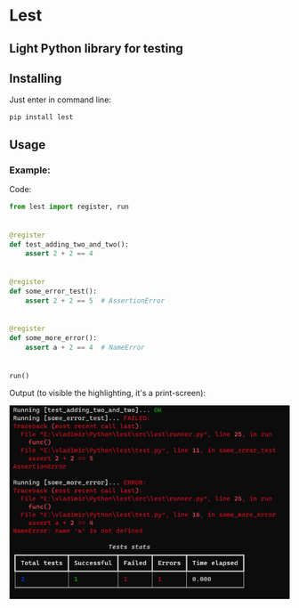 # Lest

## Light Python library for testing

## Installing

Just enter in command line:

```shell
pip install lest
```

## Usage

### Example:

Code:

```python
from lest import register, run


@register
def test_adding_two_and_two():
    assert 2 + 2 == 4


@register
def some_error_test():
    assert 2 + 2 == 5  # AssertionError


@register
def some_more_error():
    assert a + 2 == 4  # NameError


run()
```

Output (to visible the highlighting, it's a print-screen):

![](result.png)
